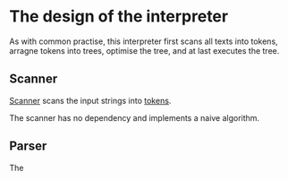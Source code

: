 # The design of the interpreter

As with common practise, this interpreter first scans all texts into tokens, arragne tokens into trees, optimise the tree, and at last executes the tree.

## Scanner

[Scanner](../src/scanner.rs) scans the input strings into [tokens](../src/token.rs).

The scanner has no dependency and implements a naive algorithm.

## Parser

The 
